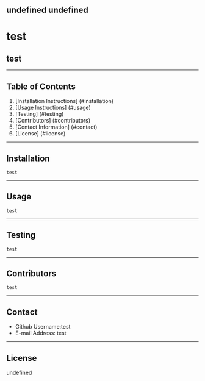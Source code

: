 
  
  undefined
  undefined
  ---

  # test
  ## test

  ---

  ## Table of Contents
  1. [Installation Instructions] (#installation)
  2. [Usage Instructions] (#usage)
  3. [Testing] (#testing)
  4. [Contributors] (#contributors)
  5. [Contact Information] (#contact)
  6. [License] (#license)
  ---
  ## Installation
    test

  ---
  ## Usage
    test

  ---
  ## Testing
    test

  ---
  ## Contributors
    test

  ---
  ## Contact
  * Github Username:test
  * E-mail Address:  test
  
  ---
  ## License
  undefined

  